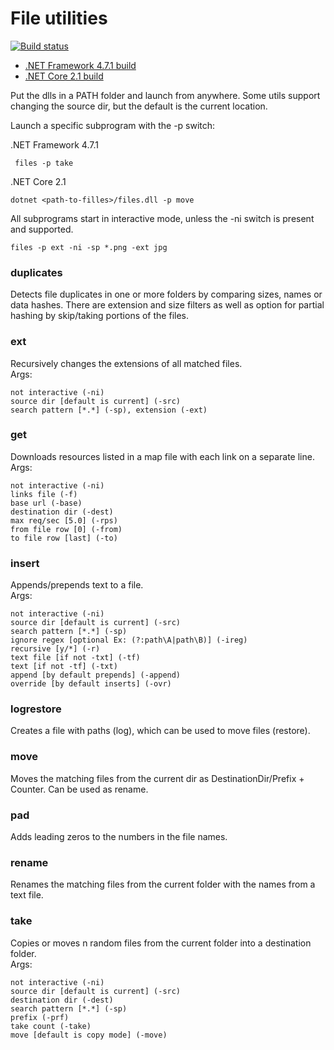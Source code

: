 # File utilities

[![Build status](https://ci.appveyor.com/api/projects/status/xn4k826bcvg3niaj?svg=true)](https://ci.appveyor.com/project/arsuq/files)

+ [.NET Framework 4.7.1 build](https://ci.appveyor.com/api/projects/arsuq/Files/artifacts/filesWin.zip)
+ [.NET Core 2.1 build](https://ci.appveyor.com/api/projects/arsuq/Files/artifacts/filesCore.zip)

Put the dlls in a PATH folder and launch from anywhere.
Some utils support changing the source dir, but the default is the current location.

Launch a specific subprogram with the -p switch:

.NET Framework 4.7.1

```
 files -p take
```

.NET Core 2.1

```
dotnet <path-to-filles>/files.dll -p move
```


All subprograms start in interactive mode, unless the -ni switch is present and supported.

```
files -p ext -ni -sp *.png -ext jpg
```

### duplicates
   Detects file duplicates in one or more folders by comparing sizes, names or data hashes.
   There are extension and size filters as well as option for partial hashing
   by skip/taking portions of the files.

### ext
   Recursively changes the extensions of all matched files.  
   Args:

	not interactive (-ni)
	source dir [default is current] (-src)
	search pattern [*.*] (-sp), extension (-ext)

### get 
   Downloads resources listed in a map file with each link on a separate line.  
   Args: 

	not interactive (-ni)
	links file (-f)
	base url (-base)
	destination dir (-dest)
	max req/sec [5.0] (-rps)
	from file row [0] (-from)
	to file row [last] (-to)

### insert
   Appends/prepends text to a file.  
   Args:
	
	not interactive (-ni)
	source dir [default is current] (-src)
	search pattern [*.*] (-sp)
	ignore regex [optional Ex: (?:path\A|path\B)] (-ireg)
	recursive [y/*] (-r)
	text file [if not -txt] (-tf)
	text [if not -tf] (-txt)
	append [by default prepends] (-append)
	override [by default inserts] (-ovr)

### logrestore
   Creates a file with paths (log), which can be used to move files (restore).

### move
   Moves the matching files from the current dir as DestinationDir/Prefix +
   Counter. Can be used as rename.

### pad
   Adds leading zeros to the numbers in the file names.

### rename
   Renames the matching files from the current folder with the names from a text
   file.

### take
   Copies or moves n random files from the current folder into a destination folder.    
   Args:
	
	not interactive (-ni)
	source dir [default is current] (-src)
	destination dir (-dest)
	search pattern [*.*] (-sp)
	prefix (-prf)
	take count (-take)
	move [default is copy mode] (-move)